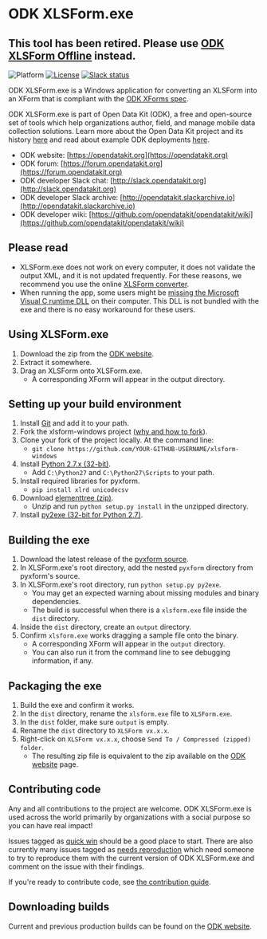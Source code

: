 # ODK XLSForm.exe
## This tool has been retired. Please use [ODK XLSForm Offline](https://github.com/opendatakit/xlsform-offline) instead.

![Platform](https://img.shields.io/badge/platform-Python-blue.svg)
[![License](https://img.shields.io/badge/license-Apache%202.0-blue.svg)](https://opensource.org/licenses/Apache-2.0)
[![Slack status](http://slack.opendatakit.org/badge.svg)](http://slack.opendatakit.org)

ODK XLSForm.exe is a Windows application for converting an XLSForm into an XForm that is compliant with the [ODK XForms spec](http://opendatakit.github.io/xforms-spec).
   
ODK XLSForm.exe is part of Open Data Kit (ODK), a free and open-source set of tools which help organizations author, field, and manage mobile data collection solutions. Learn more about the Open Data Kit project and its history [here](https://opendatakit.org/about/) and read about example ODK deployments [here](https://opendatakit.org/about/deployments/).

* ODK website: [https://opendatakit.org](https://opendatakit.org)
* ODK forum: [https://forum.opendatakit.org](https://forum.opendatakit.org)
* ODK developer Slack chat: [http://slack.opendatakit.org](http://slack.opendatakit.org) 
* ODK developer Slack archive: [http://opendatakit.slackarchive.io](http://opendatakit.slackarchive.io) 
* ODK developer wiki: [https://github.com/opendatakit/opendatakit/wiki](https://github.com/opendatakit/opendatakit/wiki)

## Please read
* XLSForm.exe does not work on every computer, it does not validate the output XML, and it is not updated frequently. For these reasons, we recommend you use the online [XLSForm converter](http://opendatakit.org/use/xlsform/). 
* When running the app, some users might be [missing the Microsoft Visual C runtime DLL](http://www.py2exe.org/index.cgi/Tutorial#A5.ProvidingtheMicrosoftVisualCruntimeDLL) on their computer. This DLL is not bundled with the exe and there is no easy workaround for these users.

## Using XLSForm.exe
1. Download the zip from the [ODK website](http://opendatakit.org/downloads/download-info/xlsform-for-windows/).
1. Extract it somewhere.
1. Drag an XLSForm onto XLSForm.exe. 
	* A corresponding XForm will appear in the output directory.

## Setting up your build environment
1. Install [Git](https://git-scm.com/downloads) and add it to your path.
1. Fork the xlsform-windows project ([why and how to fork](https://help.github.com/articles/fork-a-repo/)).
1. Clone your fork of the project locally. At the command line:
	* `git clone https://github.com/YOUR-GITHUB-USERNAME/xlsform-windows`
1. Install [Python 2.7.x (32-bit)](https://www.python.org/downloads/).
	* Add `C:\Python27` and `C:\Python27\Scripts` to your path.
1. Install required libraries for pyxform.
	* `pip install xlrd unicodecsv`
1. Download [elementtree (zip)](http://effbot.org/downloads#elementtree).
	* Unzip and run `python setup.py install` in the unzipped directory.
1. Install [py2exe (32-bit for Python 2.7)](http://www.py2exe.org/).

## Building the exe
1. Download the latest release of the [pyxform source](https://github.com/XLSForm/pyxform/releases).
1. In XLSForm.exe's root directory, add the nested `pyxform` directory from pyxform's source.
1. In XLSForm.exe's root directory, run `python setup.py py2exe`.
	* You may get an expected warning about missing modules and binary dependencies.
	* The build is successful when there is a `xlsform.exe` file inside the `dist` directory.
1. Inside the `dist` directory, create an `output` directory.
1. Confirm `xlsform.exe` works dragging a sample file onto the binary. 
	* A corresponding XForm will appear in the `output` directory.
	* You can also run it from the command line to see debugging information, if any.

## Packaging the exe
1. Build the exe and confirm it works.
1. In the `dist` directory, rename the `xlsform.exe` file to `XLSForm.exe`.
1. In the `dist` folder, make sure `output` is empty.
1. Rename the `dist` directory to `XLSForm vx.x.x`.
1. Right-click on `XLSForm vx.x.x`, choose `Send To / Compressed (zipped) folder`. 
	* The resulting zip file is equivalent to the zip available on the [ODK website](http://opendatakit.org/downloads/download-info/xlsform-for-windows/) page.

## Contributing code
Any and all contributions to the project are welcome. ODK XLSForm.exe is used across the world primarily by organizations with a social purpose so you can have real impact!

Issues tagged as [quick win](https://github.com/opendatakit/xlsform-windows/labels/quick%20win) should be a good place to start. There are also currently many issues tagged as [needs reproduction](https://github.com/opendatakit/xlsform-windows/labels/needs%20reproduction) which need someone to try to reproduce them with the current version of ODK XLSForm.exe and comment on the issue with their findings.

If you're ready to contribute code, see [the contribution guide](CONTRIBUTING.md).

## Downloading builds
Current and previous production builds can be found on the [ODK website](http://opendatakit.org/downloads/download-info/xlsform-for-windows).
